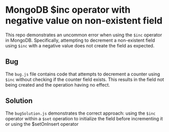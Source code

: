# MongoDB $inc operator with negative value on non-existent field

This repo demonstrates an uncommon error when using the `$inc` operator in MongoDB.
Specifically, attempting to decrement a non-existent field using `$inc` with a negative value does not create the field as expected.

## Bug
The `bug.js` file contains code that attempts to decrement a counter using `$inc` without checking if the counter field exists.
This results in the field not being created and the operation having no effect.

## Solution
The `bugSolution.js` demonstrates the correct approach: using the `$inc` operator within a `$set` operation to initialize the field before incrementing it or using the $setOnInsert operator